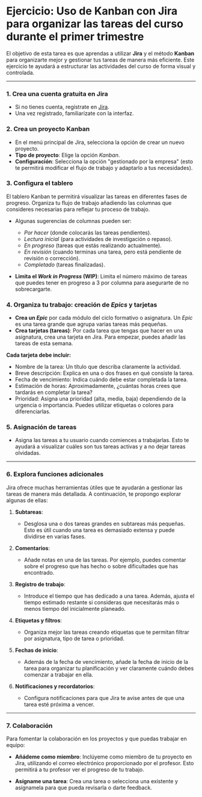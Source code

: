 

# **Ejercicio: Uso de Kanban con Jira para organizar las tareas del curso durante el primer trimestre**

El objetivo de esta tarea es que aprendas a utilizar **Jira** y el método **Kanban** para organizarte mejor y gestionar tus tareas de manera más eficiente. Este ejercicio te ayudará a estructurar las actividades del curso de forma visual y controlada.

---

### 1. **Crea una cuenta gratuita en Jira**
   - Si no tienes cuenta, regístrate en [Jira](https://www.atlassian.com/es/software/jira/free).  
   - Una vez registrado, familiarízate con la interfaz. 

### 2. **Crea un proyecto Kanban**
   - En el menú principal de Jira, selecciona la opción de crear un nuevo proyecto.
   - **Tipo de proyecto**: Elige la opción *Kanban*.
   - **Configuración**: Selecciona la opción "gestionado por la empresa" (esto te permitirá modificar el flujo de trabajo y adaptarlo a tus necesidades).
   
### 3. **Configura el tablero**
   El tablero Kanban te permitirá visualizar las tareas en diferentes fases de progreso. Organiza tu flujo de trabajo añadiendo las columnas que consideres necesarias para reflejar tu proceso de trabajo.
   
   - Algunas sugerencias de columnas pueden ser:
     - *Por hacer* (donde colocarás las tareas pendientes).
     - *Lectura inicial* (para actividades de investigación o repaso).
     - *En progreso* (tareas que estás realizando actualmente).
     - *En revisión* (cuando terminas una tarea, pero está pendiente de revisión o corrección).
     - *Completado* (tareas finalizadas).
     
   - **Limita el *Work in Progress* (WIP)**: Limita el número máximo de tareas que puedes tener en progreso a 3 por columna para asegurarte de no sobrecargarte.

### 4. **Organiza tu trabajo: creación de *Epics* y tarjetas**
   - **Crea un *Epic*** por cada módulo del ciclo formativo o asignatura. Un *Epic* es una tarea grande que agrupa varias tareas más pequeñas.
   - **Crea tarjetas (tareas)**: Por cada tarea que tengas que hacer en una asignatura, crea una tarjeta en Jira. Para empezar, puedes añadir las tareas de esta semana.  
   
   **Cada tarjeta debe incluir:**
   - Nombre de la tarea: Un título que describa claramente la actividad.
   - Breve descripción: Explica en una o dos frases en qué consiste la tarea.
   - Fecha de vencimiento: Indica cuándo debe estar completada la tarea.
   - Estimación de horas: Aproximadamente, ¿cuántas horas crees que tardarás en completar la tarea?
   - Prioridad: Asigna una prioridad (alta, media, baja) dependiendo de la urgencia o importancia. Puedes utilizar etiquetas o colores para diferenciarlas.
   
### 5. **Asignación de tareas**
   - Asigna las tareas a tu usuario cuando comiences a trabajarlas. Esto te ayudará a visualizar cuáles son tus tareas activas y a no dejar tareas olvidadas.

---

### 6. **Explora funciones adicionales**

Jira ofrece muchas herramientas útiles que te ayudarán a gestionar las tareas de manera más detallada. A continuación, te propongo explorar algunas de ellas:

1. **Subtareas**: 
   - Desglosa una o dos tareas grandes en subtareas más pequeñas. Esto es útil cuando una tarea es demasiado extensa y puede dividirse en varias fases.
   
2. **Comentarios**: 
   - Añade notas en una de las tareas. Por ejemplo, puedes comentar sobre el progreso que has hecho o sobre dificultades que has encontrado.

3. **Registro de trabajo**: 
   - Introduce el tiempo que has dedicado a una tarea. Además, ajusta el tiempo estimado restante si consideras que necesitarás más o menos tiempo del inicialmente planeado.

4. **Etiquetas y filtros**: 
   - Organiza mejor las tareas creando etiquetas que te permitan filtrar por asignatura, tipo de tarea o prioridad.
   
5. **Fechas de inicio**:
   - Además de la fecha de vencimiento, añade la fecha de inicio de la tarea para organizar tu planificación y ver claramente cuándo debes comenzar a trabajar en ella.

6. **Notificaciones y recordatorios**:
   - Configura notificaciones para que Jira te avise antes de que una tarea esté próxima a vencer.

---

### 7. **Colaboración**

Para fomentar la colaboración en los proyectos y que puedas trabajar en equipo:
   
- **Añádeme como miembro**: Inclúyeme como miembro de tu proyecto en Jira, utilizando el  correo electrónico proporcionado por el profesor. Esto  permitirá a tu profesor ver el progreso de tu trabajo.
   
- **Asígname una tarea**: Crea una tarea o selecciona una existente y asígnamela para que pueda revisarla o darte feedback.

<!---

### 8. **Reflexión final**
   Una vez que hayas terminado de configurar y trabajar con Jira y el tablero Kanban, reflexiona sobre la experiencia. ¿Te ha ayudado a organizarte mejor? ¿Qué otras herramientas o funciones crees que podrías utilizar para mejorar tu productividad?

---

**Objetivos**:

- Familiarizarte con Jira y las metodologías ágiles, como Kanban.
- Organizar tus tareas de manera más eficiente, controlando el progreso de cada una.
- Colaborar en equipo y utilizar herramientas para gestionar proyectos.
- Aprender a dividir tareas complejas en partes más pequeñas y manejables.

-->